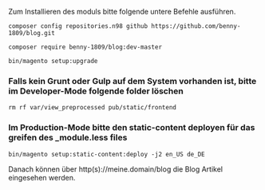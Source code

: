 Zum Installieren des moduls bitte folgende untere Befehle ausführen.

`composer config repositories.n98 github https://github.com/benny-1809/blog.git`

`composer require benny-1809/blog:dev-master`

`bin/magento setup:upgrade`

### Falls kein Grunt oder Gulp auf dem System vorhanden ist, bitte im Developer-Mode folgende folder löschen
`rm rf var/view_preprocessed pub/static/frontend`

### Im Production-Mode bitte den static-content deployen für das greifen des _module.less files
`bin/magento setup:static-content:deploy -j2 en_US de_DE`

Danach können über http(s)://meine.domain/blog die Blog Artikel eingesehen werden.

